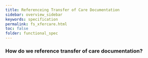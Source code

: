 ```yaml
---
title: Referenceing Transfer of Care Documentation
sidebar: overview_sidebar
keywords: specification
permalink: fs_xfercare.html
toc: false
folder: functional_spec
---
```


### How do we reference transfer of care documentation?

